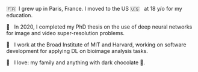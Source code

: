 :fr: &nbsp;I grew up in Paris, France. I moved to the US :us: &nbsp; at 18 y/o for my education. 

:book: &nbsp; In 2020, I completed my PhD thesis on the use of deep neural networks for image and video super-resolution problems. 

:office: &nbsp; I work at the Broad Institute of MIT and Harvard, working on software development for applying DL on bioimage analysis tasks. 

💖 &nbsp; I love: my family and anything with dark chocolate 🍫.

